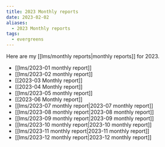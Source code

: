 ```yaml
---
title: 2023 Monthly reports
date: 2023-02-02
aliases:
  - 2023 Monthly reports
tags:
  - evergreens
---
```

Here are my [[lms/monthly reports|monthly reports]] for 2023.

- [[lms/2023-01 monthly report]]
- [[lms/2023-02 monthly report]]
- [[2023-03 Monthly report]]
- [[2023-04 Monthly report]]
- [[lms/2023-05 monthly report]]
- [[2023-06 Monthly report]]
- [[lms/2023-07 monthly report|2023-07 monthly report]]
- [[lms/2023-08 monthly report|2023-08 monthly report]]
- [[lms/2023-09 monthly report|2023-09 monthly report]]
- [[lms/2023-10 monthly report|2023-10 monthly report]]
- [[lms/2023-11 monthly report|2023-11 monthly report]]
- [[lms/2023-12 monthly report|2023-12 monthly report]]